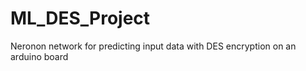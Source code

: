 # ML_DES_Project
 Neronon network for predicting input data with DES encryption on an arduino board
